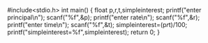 #include<stdio.h>
int main()
{
float p,r,t,simpleinterest;
printf("enter principal\n");
scanf("%f",&p);
printf("enter rate\n");
scanf("%f",&r);
printf("enter time\n");
scanf("%f",&t);
simpleinterest=(p*r*t)/100;
printf("simpleinterest=%f",simpleinterest);
return 0;
}
